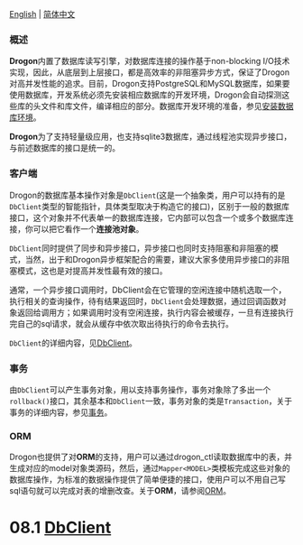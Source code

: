 [English](ENG-08-0-Database-General) | [简体中文](CHN-08-0-数据库-概述)

### 概述

**Drogon**内置了数据库读写引擎，对数据库连接的操作基于non-blocking I/O技术实现，因此，从底层到上层接口，都是高效率的非阻塞异步方式，保证了Drogon对高并发性能的追求。目前，Drogon支持PostgreSQL和MySQL数据库，如果要使用数据库，开发系统必须先安装相应数据库的开发环境，Drogon会自动探测这些库的头文件和库文件，编译相应的部分。数据库开发环境的准备，参见[安装数据库环境](CHN-02-安装#数据库环境)。

**Drogon**为了支持轻量级应用，也支持sqlite3数据库，通过线程池实现异步接口，与前述数据库的接口是统一的。

### 客户端

Drogon的数据库基本操作对象是`DbClient`(这是一个抽象类，用户可以持有的是`DbClient`类型的智能指针，具体类型取决于构造它的接口)，区别于一般的数据库接口，这个对象并不代表单一的数据库连接，它内部可以包含一个或多个数据库连接，你可以把它看作一个**连接池对象**。

`DbClient`同时提供了同步和异步接口，异步接口也同时支持阻塞和非阻塞的模式，当然，出于和Drogon异步框架配合的需要，建议大家多使用异步接口的非阻塞模式，这也是对提高并发性最有效的接口。

通常，一个异步接口调用时，DbClient会在它管理的空闲连接中随机选取一个，执行相关的查询操作，待有结果返回时，`DbClient`会处理数据，通过回调函数对象返回给调用方；如果调用时没有空闲连接，执行内容会被缓存，一旦有连接执行完自己的sql请求，就会从缓存中依次取出待执行的命令去执行。

`DbClient`的详细内容，见[DbClient](CHN-08-1-数据库-DbClient)。

### 事务

由`DbClient`可以产生事务对象，用以支持事务操作，事务对象除了多出一个`rollback()`接口，其余基本和`DbClient`一致，事务对象的类是`Transaction`，关于事务的详细内容，参见[事务](CHN-08-2-数据库-事务)。

### ORM

Drogon也提供了对**ORM**的支持，用户可以通过drogon_ctl读取数据库中的表，并生成对应的model对象类源码，然后，通过`Mapper<MODEL>`类模板完成这些对象的数据库操作，为标准的数据操作提供了简单便捷的接口，使用户可以不用自己写sql语句就可以完成对表的增删改查。关于**ORM**，请参阅[ORM](CHN-08-3-数据库-ORM)。

# 08.1 [DbClient](CHN-08-1-数据库-DbClient)
